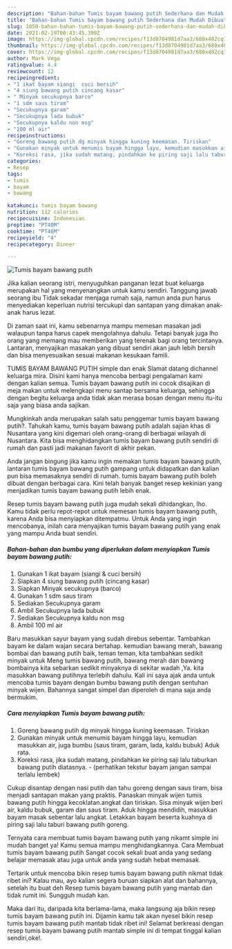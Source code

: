 ```yaml
---
description: "Bahan-bahan Tumis bayam bawang putih Sederhana dan Mudah Dibuat"
title: "Bahan-bahan Tumis bayam bawang putih Sederhana dan Mudah Dibuat"
slug: 1050-bahan-bahan-tumis-bayam-bawang-putih-sederhana-dan-mudah-dibuat
date: 2021-02-19T00:43:45.390Z
image: https://img-global.cpcdn.com/recipes/f13d8704981d7aa3/680x482cq70/tumis-bayam-bawang-putih-foto-resep-utama.jpg
thumbnail: https://img-global.cpcdn.com/recipes/f13d8704981d7aa3/680x482cq70/tumis-bayam-bawang-putih-foto-resep-utama.jpg
cover: https://img-global.cpcdn.com/recipes/f13d8704981d7aa3/680x482cq70/tumis-bayam-bawang-putih-foto-resep-utama.jpg
author: Mark Vega
ratingvalue: 4.4
reviewcount: 12
recipeingredient:
- "1 ikat bayam siangi  cuci bersih"
- "4 siung bawang putih cincang kasar"
- " Minyak secukupnya barco"
- "1 sdm saus tiram"
- "Secukupnya garam"
- "Secukupnya lada bubuk"
- "Secukupnya kaldu non msg"
- "100 ml air"
recipeinstructions:
- "Goreng bawang putih dg minyak hingga kuning keemasan. Tiriskan"
- "Gunakan minyak untuk menumis bayam hingga layu, kemudian masukkan air, juga bumbu (saus tiram, garam, lada, kaldu bubuk) Aduk rata."
- "Koreksi rasa, jika sudah matang, pindahkan ke piring saji lalu taburkan bawang putih diatasnya. (perhatikan tekstur bayam jangan sampai terlalu lembek)"
categories:
- Resep
tags:
- tumis
- bayam
- bawang

katakunci: tumis bayam bawang 
nutrition: 112 calories
recipecuisine: Indonesian
preptime: "PT40M"
cooktime: "PT46M"
recipeyield: "4"
recipecategory: Dinner

---
```



![Tumis bayam bawang putih](https://img-global.cpcdn.com/recipes/f13d8704981d7aa3/680x482cq70/tumis-bayam-bawang-putih-foto-resep-utama.jpg)

Jika kalian seorang istri, menyuguhkan panganan lezat buat keluarga merupakan hal yang menyenangkan untuk kamu sendiri. Tanggung jawab seorang ibu Tidak sekadar menjaga rumah saja, namun anda pun harus menyediakan keperluan nutrisi tercukupi dan santapan yang dimakan anak-anak harus lezat.

Di zaman  saat ini, kamu sebenarnya mampu memesan masakan jadi walaupun tanpa harus capek mengolahnya dahulu. Tetapi banyak juga lho orang yang memang mau memberikan yang terenak bagi orang tercintanya. Lantaran, menyajikan masakan yang dibuat sendiri akan jauh lebih bersih dan bisa menyesuaikan sesuai makanan kesukaan famili. 

TUMIS BAYAM BAWANG PUTIH simple dan enak Slamat datang dichannel keluarga mira. Disini kami hanya mencoba berbagi pengalaman kami dengan kalian semua. Tumis bayam bawang putih ini cocok disajikan di meja makan untuk melengkapi menu santap bersama keluarga, sehingga dengan begitu keluarga anda tidak akan merasa bosan dengan menu itu-itu saja yang biasa anda sajikan.

Mungkinkah anda merupakan salah satu penggemar tumis bayam bawang putih?. Tahukah kamu, tumis bayam bawang putih adalah sajian khas di Nusantara yang kini digemari oleh orang-orang di berbagai wilayah di Nusantara. Kita bisa menghidangkan tumis bayam bawang putih sendiri di rumah dan pasti jadi makanan favorit di akhir pekan.

Anda jangan bingung jika kamu ingin memakan tumis bayam bawang putih, lantaran tumis bayam bawang putih gampang untuk didapatkan dan kalian pun bisa memasaknya sendiri di rumah. tumis bayam bawang putih boleh dibuat dengan berbagai cara. Kini telah banyak banget resep kekinian yang menjadikan tumis bayam bawang putih lebih enak.

Resep tumis bayam bawang putih juga mudah sekali dihidangkan, lho. Kamu tidak perlu repot-repot untuk memesan tumis bayam bawang putih, karena Anda bisa menyiapkan ditempatmu. Untuk Anda yang ingin mencobanya, inilah cara menyajikan tumis bayam bawang putih yang enak yang mampu Anda buat sendiri.

<!--inarticleads1-->

##### Bahan-bahan dan bumbu yang diperlukan dalam menyiapkan Tumis bayam bawang putih:

1. Gunakan 1 ikat bayam (siangi &amp; cuci bersih)
1. Siapkan 4 siung bawang putih (cincang kasar)
1. Siapkan  Minyak secukupnya (barco)
1. Gunakan 1 sdm saus tiram
1. Sediakan Secukupnya garam
1. Ambil Secukupnya lada bubuk
1. Sediakan Secukupnya kaldu non msg
1. Ambil 100 ml air


Baru masukkan sayur bayam yang sudah direbus sebentar. Tambahkan bayam ke dalam wajan secara bertahap. kemudian bawang merah, bawang bombai dan bawang putih baik, teman teman, kita tambahkan sedikit minyak untuk Meng tumis bawang putih, bawang merah dan bawang bombainya kita sebarkan sedikit minyaknya di sekitar wadah ,Ya. kita masukkan bawang putihnya terlebih dahulu. Kali ini saya ajak anda untuk mencoba tumis bayam dengan bumbu bawang putih dengan sentuhan minyak wijen. Bahannya sangat simpel dan diperoleh di mana saja anda bermukim. 

<!--inarticleads2-->

##### Cara menyiapkan Tumis bayam bawang putih:

1. Goreng bawang putih dg minyak hingga kuning keemasan. Tiriskan
1. Gunakan minyak untuk menumis bayam hingga layu, kemudian masukkan air, juga bumbu (saus tiram, garam, lada, kaldu bubuk) Aduk rata.
1. Koreksi rasa, jika sudah matang, pindahkan ke piring saji lalu taburkan bawang putih diatasnya. - (perhatikan tekstur bayam jangan sampai terlalu lembek)


Cukup disantap dengan nasi putih dan tahu goreng dengan saus tiram, bisa menjadi santapan makan yang praktis. Panaskan minyak wijen tumis bawang putih hingga kecoklatan.angkat dan tiriskan. Sisa minyak wijen beri air, kaldu bubuk, garam dan saus tiram. Aduk hingga mendidih, masukkan bayam masak sebentar lalu angkat. Letakkan bayam beserta kuahnya di piring saji lalu taburi bawang putih goreng. 

Ternyata cara membuat tumis bayam bawang putih yang nikamt simple ini mudah banget ya! Kamu semua mampu menghidangkannya. Cara Membuat tumis bayam bawang putih Sangat cocok sekali buat anda yang sedang belajar memasak atau juga untuk anda yang sudah hebat memasak.

Tertarik untuk mencoba bikin resep tumis bayam bawang putih nikmat tidak ribet ini? Kalau mau, ayo kalian segera buruan siapkan alat dan bahannya, setelah itu buat deh Resep tumis bayam bawang putih yang mantab dan tidak rumit ini. Sungguh mudah kan. 

Maka dari itu, daripada kita berlama-lama, maka langsung aja bikin resep tumis bayam bawang putih ini. Dijamin kamu tak akan nyesel bikin resep tumis bayam bawang putih mantab tidak ribet ini! Selamat berkreasi dengan resep tumis bayam bawang putih mantab simple ini di tempat tinggal kalian sendiri,oke!.

